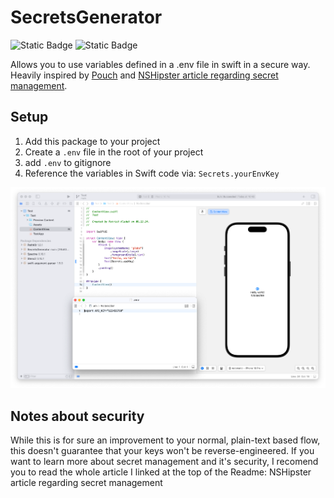# SecretsGenerator

![Static Badge](https://img.shields.io/badge/Language-Swift-orange)
![Static Badge](https://img.shields.io/badge/Installation-SwiftPM-orange)

Allows you to use variables defined in a .env file in swift in a secure way. Heavily inspired by [Pouch](https://github.com/sunshinejr/Pouch) and [NSHipster article regarding secret management](https://nshipster.com/secrets/).

## Setup

1) Add this package to your project
2) Create a `.env` file in the root of your project
3) add `.env` to gitignore
4) Reference the variables in Swift code via: `Secrets.yourEnvKey`

![](Documentation/Result.png)

## Notes about security

While this is for sure an improvement to your normal, plain-text based flow, this doesn't guarantee that your keys won't be reverse-engineered. If you want to learn more about secret management and it's security, I recomend you to read the whole article I linked at the top of the Readme: NSHipster article regarding secret management